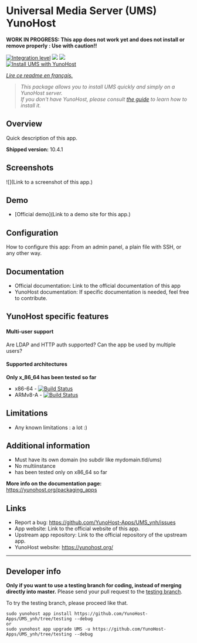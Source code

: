 # Universal Media Server (UMS)  YunoHost

**WORK IN PROGRESS: This app does not work yet and does not install or remove properly : Use with caution!!**

[![Integration level](https://dash.yunohost.org/integration/UMS.svg)](https://dash.yunohost.org/appci/app/UMS) ![](https://ci-apps.yunohost.org/ci/badges/UMS.status.svg) ![](https://ci-apps.yunohost.org/ci/badges/UMS.maintain.svg)  
[![Install UMS with YunoHost](https://install-app.yunohost.org/install-with-yunohost.svg)](https://install-app.yunohost.org/?app=UMS)

*[Lire ce readme en français.](./README_fr.md)*

> *This package allows you to install UMS quickly and simply on a YunoHost server.  
If you don't have YunoHost, please consult [the guide](https://yunohost.org/#/install) to learn how to install it.*

## Overview
Quick description of this app.

**Shipped version:** 10.4.1

## Screenshots

![](Link to a screenshot of this app.)

## Demo

* [Official demo](Link to a demo site for this app.)

## Configuration

How to configure this app: From an admin panel, a plain file with SSH, or any other way.

## Documentation

 * Official documentation: Link to the official documentation of this app
 * YunoHost documentation: If specific documentation is needed, feel free to contribute.

## YunoHost specific features

#### Multi-user support

Are LDAP and HTTP auth supported?
Can the app be used by multiple users?

#### Supported architectures

**Only x_86_64 has been tested so far**
* x86-64 - [![Build Status](https://ci-apps.yunohost.org/ci/logs/UMS.svg)](https://ci-apps.yunohost.org/ci/apps/UMS/)
* ARMv8-A - [![Build Status](https://ci-apps-arm.yunohost.org/ci/logs/UMS.svg)](https://ci-apps-arm.yunohost.org/ci/apps/UMS/)

## Limitations

* Any known limitations : a lot :)

## Additional information

* Must have its own domain (no subdir like mydomain.tld/ums)
* No multiinstance
* has been tested only on x86_64 so far

**More info on the documentation page:**  
https://yunohost.org/packaging_apps

## Links

 * Report a bug: https://github.com/YunoHost-Apps/UMS_ynh/issues
 * App website: Link to the official website of this app.
 * Upstream app repository: Link to the official repository of the upstream app.
 * YunoHost website: https://yunohost.org/

---

## Developer info

**Only if you want to use a testing branch for coding, instead of merging directly into master.**
Please send your pull request to the [testing branch](https://github.com/YunoHost-Apps/UMS_ynh/tree/testing).

To try the testing branch, please proceed like that.
```
sudo yunohost app install https://github.com/YunoHost-Apps/UMS_ynh/tree/testing --debug
or
sudo yunohost app upgrade UMS -u https://github.com/YunoHost-Apps/UMS_ynh/tree/testing --debug
```
